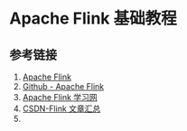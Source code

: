 # Apache Flink 基础教程



## 参考链接
1. [Apache Flink](https://flink.apache.org/)
2. [Github - Apache Flink](https://github.com/apache/flink)
3. [Apache Flink 学习网](https://flink-learning.org.cn/)
4. [CSDN-Flink 文章汇总](https://blog.csdn.net/yang_shibiao/article/details/122570051)
5. 